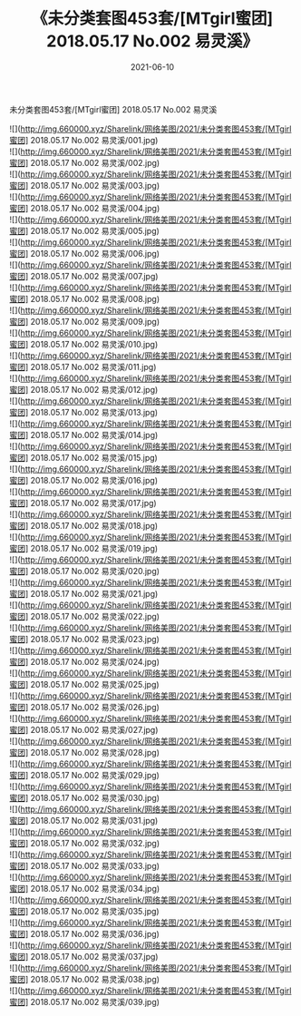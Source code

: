 ﻿---
layout: post
title:  《未分类套图453套/[MTgirl蜜团] 2018.05.17 No.002 易灵溪》
date:   2021-06-10
img: http://img.660000.xyz/Sharelink/网络美图/2021/未分类套图453套/[MTgirl蜜团] 2018.05.17 No.002 易灵溪/000.jpg
categories: [美女, 清纯, 唯美]
---

未分类套图453套/[MTgirl蜜团] 2018.05.17 No.002 易灵溪

 ![](http://img.660000.xyz/Sharelink/网络美图/2021/未分类套图453套/[MTgirl蜜团] 2018.05.17 No.002 易灵溪/001.jpg) <br>![](http://img.660000.xyz/Sharelink/网络美图/2021/未分类套图453套/[MTgirl蜜团] 2018.05.17 No.002 易灵溪/002.jpg) <br>![](http://img.660000.xyz/Sharelink/网络美图/2021/未分类套图453套/[MTgirl蜜团] 2018.05.17 No.002 易灵溪/003.jpg) <br>![](http://img.660000.xyz/Sharelink/网络美图/2021/未分类套图453套/[MTgirl蜜团] 2018.05.17 No.002 易灵溪/004.jpg) <br>![](http://img.660000.xyz/Sharelink/网络美图/2021/未分类套图453套/[MTgirl蜜团] 2018.05.17 No.002 易灵溪/005.jpg) <br>![](http://img.660000.xyz/Sharelink/网络美图/2021/未分类套图453套/[MTgirl蜜团] 2018.05.17 No.002 易灵溪/006.jpg) <br>![](http://img.660000.xyz/Sharelink/网络美图/2021/未分类套图453套/[MTgirl蜜团] 2018.05.17 No.002 易灵溪/007.jpg) <br>![](http://img.660000.xyz/Sharelink/网络美图/2021/未分类套图453套/[MTgirl蜜团] 2018.05.17 No.002 易灵溪/008.jpg) <br>![](http://img.660000.xyz/Sharelink/网络美图/2021/未分类套图453套/[MTgirl蜜团] 2018.05.17 No.002 易灵溪/009.jpg) <br>![](http://img.660000.xyz/Sharelink/网络美图/2021/未分类套图453套/[MTgirl蜜团] 2018.05.17 No.002 易灵溪/010.jpg) <br>![](http://img.660000.xyz/Sharelink/网络美图/2021/未分类套图453套/[MTgirl蜜团] 2018.05.17 No.002 易灵溪/011.jpg) <br>![](http://img.660000.xyz/Sharelink/网络美图/2021/未分类套图453套/[MTgirl蜜团] 2018.05.17 No.002 易灵溪/012.jpg) <br>![](http://img.660000.xyz/Sharelink/网络美图/2021/未分类套图453套/[MTgirl蜜团] 2018.05.17 No.002 易灵溪/013.jpg) <br>![](http://img.660000.xyz/Sharelink/网络美图/2021/未分类套图453套/[MTgirl蜜团] 2018.05.17 No.002 易灵溪/014.jpg) <br>![](http://img.660000.xyz/Sharelink/网络美图/2021/未分类套图453套/[MTgirl蜜团] 2018.05.17 No.002 易灵溪/015.jpg) <br>![](http://img.660000.xyz/Sharelink/网络美图/2021/未分类套图453套/[MTgirl蜜团] 2018.05.17 No.002 易灵溪/016.jpg) <br>![](http://img.660000.xyz/Sharelink/网络美图/2021/未分类套图453套/[MTgirl蜜团] 2018.05.17 No.002 易灵溪/017.jpg) <br>![](http://img.660000.xyz/Sharelink/网络美图/2021/未分类套图453套/[MTgirl蜜团] 2018.05.17 No.002 易灵溪/018.jpg) <br>![](http://img.660000.xyz/Sharelink/网络美图/2021/未分类套图453套/[MTgirl蜜团] 2018.05.17 No.002 易灵溪/019.jpg) <br>![](http://img.660000.xyz/Sharelink/网络美图/2021/未分类套图453套/[MTgirl蜜团] 2018.05.17 No.002 易灵溪/020.jpg) <br>![](http://img.660000.xyz/Sharelink/网络美图/2021/未分类套图453套/[MTgirl蜜团] 2018.05.17 No.002 易灵溪/021.jpg) <br>![](http://img.660000.xyz/Sharelink/网络美图/2021/未分类套图453套/[MTgirl蜜团] 2018.05.17 No.002 易灵溪/022.jpg) <br>![](http://img.660000.xyz/Sharelink/网络美图/2021/未分类套图453套/[MTgirl蜜团] 2018.05.17 No.002 易灵溪/023.jpg) <br>![](http://img.660000.xyz/Sharelink/网络美图/2021/未分类套图453套/[MTgirl蜜团] 2018.05.17 No.002 易灵溪/024.jpg) <br>![](http://img.660000.xyz/Sharelink/网络美图/2021/未分类套图453套/[MTgirl蜜团] 2018.05.17 No.002 易灵溪/025.jpg) <br>![](http://img.660000.xyz/Sharelink/网络美图/2021/未分类套图453套/[MTgirl蜜团] 2018.05.17 No.002 易灵溪/026.jpg) <br>![](http://img.660000.xyz/Sharelink/网络美图/2021/未分类套图453套/[MTgirl蜜团] 2018.05.17 No.002 易灵溪/027.jpg) <br>![](http://img.660000.xyz/Sharelink/网络美图/2021/未分类套图453套/[MTgirl蜜团] 2018.05.17 No.002 易灵溪/028.jpg) <br>![](http://img.660000.xyz/Sharelink/网络美图/2021/未分类套图453套/[MTgirl蜜团] 2018.05.17 No.002 易灵溪/029.jpg) <br>![](http://img.660000.xyz/Sharelink/网络美图/2021/未分类套图453套/[MTgirl蜜团] 2018.05.17 No.002 易灵溪/030.jpg) <br>![](http://img.660000.xyz/Sharelink/网络美图/2021/未分类套图453套/[MTgirl蜜团] 2018.05.17 No.002 易灵溪/031.jpg) <br>![](http://img.660000.xyz/Sharelink/网络美图/2021/未分类套图453套/[MTgirl蜜团] 2018.05.17 No.002 易灵溪/032.jpg) <br>![](http://img.660000.xyz/Sharelink/网络美图/2021/未分类套图453套/[MTgirl蜜团] 2018.05.17 No.002 易灵溪/033.jpg) <br>![](http://img.660000.xyz/Sharelink/网络美图/2021/未分类套图453套/[MTgirl蜜团] 2018.05.17 No.002 易灵溪/034.jpg) <br>![](http://img.660000.xyz/Sharelink/网络美图/2021/未分类套图453套/[MTgirl蜜团] 2018.05.17 No.002 易灵溪/035.jpg) <br>![](http://img.660000.xyz/Sharelink/网络美图/2021/未分类套图453套/[MTgirl蜜团] 2018.05.17 No.002 易灵溪/036.jpg) <br>![](http://img.660000.xyz/Sharelink/网络美图/2021/未分类套图453套/[MTgirl蜜团] 2018.05.17 No.002 易灵溪/037.jpg) <br>![](http://img.660000.xyz/Sharelink/网络美图/2021/未分类套图453套/[MTgirl蜜团] 2018.05.17 No.002 易灵溪/038.jpg) <br>![](http://img.660000.xyz/Sharelink/网络美图/2021/未分类套图453套/[MTgirl蜜团] 2018.05.17 No.002 易灵溪/039.jpg) <br>